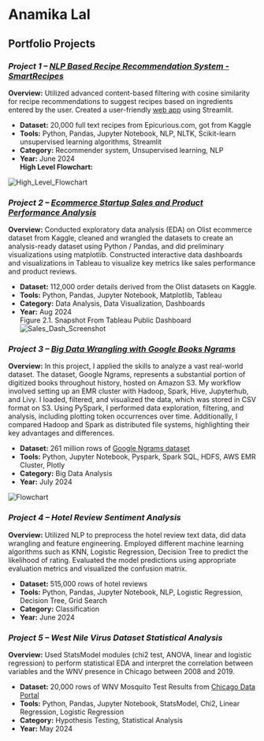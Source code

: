 # Anamika Lal

## Portfolio Projects

### *Project 1 – [NLP Based Recipe Recommendation System - SmartRecipes](https://github.com/lalanamika/capstone-anamika)*
**Overview:** Utilized advanced content-based filtering with cosine similarity for recipe recommendations to suggest recipes based on ingredients entered by the user. Created a user-friendly [web app](https://smartrecipes2.streamlit.app/) using Streamlit.
- **Dataset:** 20,000 full text recipes from Epicurious.com, got from Kaggle
- **Tools:** Python, Pandas, Jupyter Notebook, NLP, NLTK, Scikit-learn unsupervised learning algorithms, Streamlit
- **Category:** Recommender system, Unsupervised learning, NLP
- **Year:** June 2024  
**High Level Flowchart:**
  
![High_Level_Flowchart](https://github.com/user-attachments/assets/f3297804-1bcb-429e-abac-cfe4222c85d4)


### *Project 2 – [Ecommerce Startup Sales and Product Performance Analysis](https://public.tableau.com/app/profile/anamika.lal/viz/Olist_ecommerce_data_analysis/Olist_Sales_And_Product_Reviews_Dash)*
**Overview:** Conducted exploratory data analysis (EDA) on Olist ecommerce dataset from Kaggle, cleaned and wrangled the datasets to create an analysis-ready dataset using Python / Pandas, and did preliminary visualizations using matplotlib.
Constructed interactive data dashboards and visualizations in Tableau to visualize key metrics like sales performance and product reviews. 
- **Dataset:** 112,000 order details derived from the Olist datasets on Kaggle.
- **Tools:** Python, Pandas, Jupyter Notebook, Matplotlib, Tableau
- **Category:** Data Analysis, Data Visualization, Dashboards
- **Year:** Aug 2024  
Figure 2.1. Snapshot From Tableau Public Dashboard
![Sales_Dash_Screenshot](https://github.com/user-attachments/assets/0d85c4bb-fac5-4053-b8af-7c70eb5531f9)


### *Project 3 – [Big Data Wrangling with Google Books Ngrams](https://github.com/lalanamika/big-data-wrangling-google-ngrams)*
**Overview:** In this project, I applied the skills to analyze a vast real-world dataset. The dataset, Google Ngrams, represents a substantial portion of digitized books throughout history, hosted on Amazon S3. My workflow involved setting up an EMR cluster with Hadoop, Spark, Hive, Jupyterhub, and Livy. I loaded, filtered, and visualized the data, which was stored in CSV format on S3. Using PySpark, I performed data exploration, filtering, and analysis, including plotting token occurrences over time. Additionally, I compared Hadoop and Spark as distributed file systems, highlighting their key advantages and differences.
- **Dataset:** 261 million rows of [Google Ngrams dataset](https://registry.opendata.aws/google-ngrams/)
- **Tools:** Python, Jupyter Notebook, Pyspark, Spark SQL, HDFS, AWS EMR Cluster, Plotly
- **Category:** Big Data Analysis
- **Year:** July 2024

![Flowchart](https://github.com/user-attachments/assets/147a8d14-b9f9-4e4c-8803-802760a69eca)

### *Project 4 – Hotel Review Sentiment Analysis*
**Overview:** Utilized NLP to preprocess the hotel review text data, did data wrangling and feature engineering. Employed different machine learning algorithms such as KNN, Logistic Regression, Decision Tree to predict the likelihood of rating. Evaluated the model predictions using appropriate evaluation metrics and visualized the confusion matrix.
- **Dataset:** 515,000 rows of hotel reviews
- **Tools:** Python, Pandas, Jupyter Notebook, NLP, Logistic Regression, Decision Tree, Grid Search
- **Category:** Classification
- **Year:** June 2024


### *Project 5 – West Nile Virus Dataset Statistical Analysis*
**Overview:** Used StatsModel modules (chi2 test, ANOVA, linear and logistic regression) to perform statistical EDA and interpret the correlation between variables and the WNV presence in Chicago between 2008 and 2019.
- **Dataset:** 20,000 rows of WNV Mosquito Test Results from [Chicago Data Portal](https://data.cityofchicago.org/Health-Human-Services/West-Nile-Virus-WNV-Mosquito-Test-Results/jqe8-8r6s/about_data)
- **Tools:** Python, Pandas, Jupyter Notebook, StatsModel, Chi2, Linear Regression, Logistic Regression
- **Category:** Hypothesis Testing, Statistical Analysis
- **Year:** May 2024

